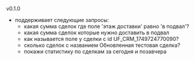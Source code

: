v0.1.0
- поддерживает следующие запросы:
    - какая сумма сделок где поле 'этаж доставки' равно 'в подвал'?
    - какая сумма сделок которые нужно доставить в подвал
    - как называется поле у сделки с id UF_CRM_1749724770090?
    - сколько сделок с названием Обновленная тестовая сделка?
    - покажи статистику по сделкам за сегодня и позавчера
    
